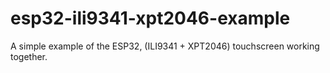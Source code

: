 # esp32-ili9341-xpt2046-example
A simple example of the ESP32, (ILI9341 + XPT2046) touchscreen working together.
